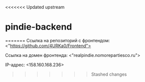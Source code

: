 <<<<<<< Updated upstream
# pindie-backend
=======
Ссылка на репозиторий с фронтендом: <"https://github.com/4URKa0/Frontend">

Ссылка на домен фронтенда: <"realpindie.nomorepartiesco.ru">

IP-адрес: <158.160.168.236>
>>>>>>> Stashed changes

